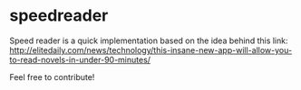 speedreader
===========

Speed reader is a quick implementation based on the idea behind this link: http://elitedaily.com/news/technology/this-insane-new-app-will-allow-you-to-read-novels-in-under-90-minutes/

Feel free to contribute!
